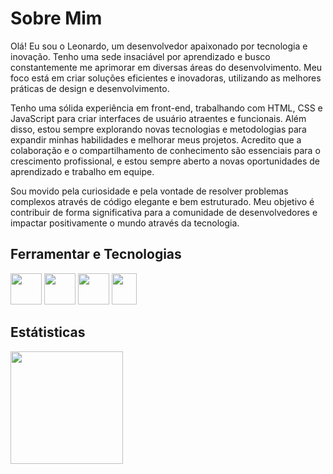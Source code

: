 <h1>Sobre Mim</h1>
<div>
  <p>Olá! Eu sou o Leonardo, um desenvolvedor apaixonado por tecnologia e inovação. Tenho uma sede insaciável por aprendizado e busco constantemente me aprimorar em diversas áreas do desenvolvimento. Meu foco está em criar soluções eficientes e inovadoras, utilizando as melhores práticas de design e desenvolvimento.

Tenho uma sólida experiência em front-end, trabalhando com HTML, CSS e JavaScript para criar interfaces de usuário atraentes e funcionais. Além disso, estou sempre explorando novas tecnologias e metodologias para expandir minhas habilidades e melhorar meus projetos. Acredito que a colaboração e o compartilhamento de conhecimento são essenciais para o crescimento profissional, e estou sempre aberto a novas oportunidades de aprendizado e trabalho em equipe.

Sou movido pela curiosidade e pela vontade de resolver problemas complexos através de código elegante e bem estruturado. Meu objetivo é contribuir de forma significativa para a comunidade de desenvolvedores e impactar positivamente o mundo através da tecnologia.</p>
</div>
<h2>Ferramentar e Tecnologias</h2>
<div>
  <img src="https://cdn.jsdelivr.net/gh/devicons/devicon@latest/icons/html5/html5-original-wordmark.svg" width="50" height="50" />
  <img src="https://cdn.jsdelivr.net/gh/devicons/devicon@latest/icons/javascript/javascript-original.svg" width="50" height="50" />
  <img src="https://cdn.jsdelivr.net/gh/devicons/devicon@latest/icons/postgresql/postgresql-original-wordmark.svg" width="50" height="50" />
  <img src="https://cdn.jsdelivr.net/gh/devicons/devicon@latest/icons/figma/figma-original.svg" width="40" height="50" />
</div>
<h2>Estátisticas</h2>
<div>
  <a href="https://github.com/seu-usuário-aqui">
  <img loading="lazy" height="180em" src="https://github-readme-stats.vercel.app/api/top-langs/?username=LeonardoLobas&layout=compact&langs_count=7&theme=dracula"/>
</div>
